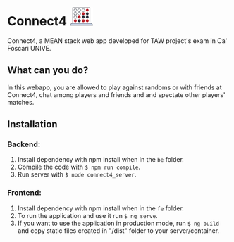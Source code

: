 # Connect4 ![Connect4 logo](https://github.com/faccimatteo/Connect4/blob/main/logo/connect4_logo.png)

Connect4, a MEAN stack web app developed for TAW project's exam in Ca' Foscari UNIVE.

## What can you do? 
In this webapp, you are allowed to play against randoms or with friends at Connect4, chat among players and friends and and spectate other players' matches.

## Installation 

### Backend:

1. Install dependency with npm install when in the `be` folder.
2. Compile the code with `$ npm run compile`.
3. Run server with `$ node connect4_server`.

### Frontend: 

1. Install dependency with npm install when in the `fe` folder.
2. To run the application and use it run `$ ng serve`.
3. If you want to use the application in production mode, run `$ ng build` and copy static files created in "/dist" folder to your server/container.
